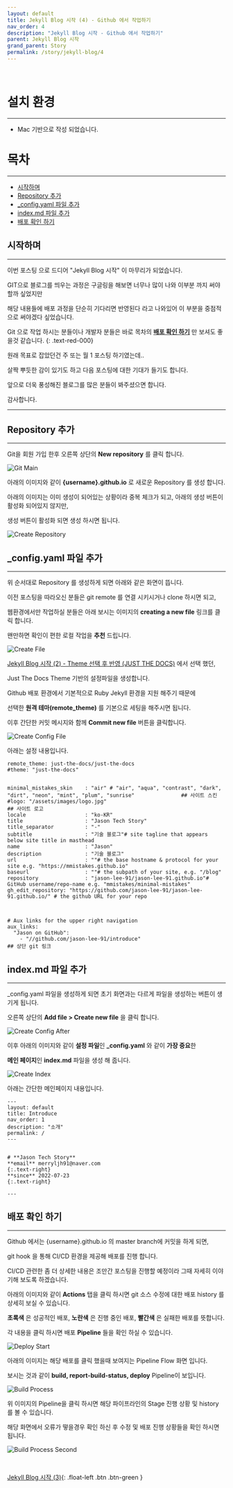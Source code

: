 ```yaml
---
layout: default
title: Jekyll Blog 시작 (4) - Github 에서 작업하기
nav_order: 4
description: "Jekyll Blog 시작 - Github 에서 작업하기"
parent: Jekyll Blog 시작
grand_parent: Story
permalink: /story/jekyll-blog/4
---
```


<br>

# 설치 환경

---
 - Mac 기반으로 작성 되었습니다.



# 목차

---
 - [시작하며](/story/jekyll-blog/4#시작하며)
 - [Repository 추가](/story/jekyll-blog/4#repository-추가)
 - [_config.yaml 파일 추가](/story/jekyll-blog/4#_configyaml-파일-추가)
 - [index.md 파일 추가](/story/jekyll-blog/4#indexmd-파일-추가)
 - [배포 확인 하기](/story/jekyll-blog/4#배포-확인-하기)



## 시작하며

---
이번 포스팅 으로 드디어 "Jekyll Blog 시작" 이 마무리가 되었습니다.

GIT으로 블로그를 띄우는 과정은 구글링을 해보면 너무나 많이 나와 이부분 까지 써야할까 싶었지만

해당 내용들에 배포 과정을 단순히 기다리면 반영된다 라고 나와있어 이 부분을 중점적으로 써야겠다 싶었습니다.

Git 으로 작업 하시는 분들이나 개발자 분들은 바로 목차의 **[배포 확인 하기](/story/jekyll-blog/4#배포-확인-하기)** 만 보셔도 좋을것 같습니다.
{: .text-red-000}

원래 목표로 잡았던건 주 또는 월 1 포스팅 하기였는데..

살짝 뿌듯한 감이 있기도 하고 다음 포스팅에 대한 기대가 들기도 합니다.

앞으로 더욱 풍성해진 블로그를 많은 분들이 봐주셨으면 합니다.

감사합니다.

---

## Repository 추가

---

Git을 회원 가입 한후 오른쪽 상단의 **New repository** 를 클릭 합니다.


![Git Main](/assets/images/story/jekyll/git_main.png)

아래의 이미지와 같이 **{username}.github.io** 로 새로운 Repository 를 생성 합니다. 

아래의 이미지는 이미 생성이 되어있는 상황이라 중복 체크가 되고, 
아래의 생성 버튼이 활성화 되어있지 않지만, 

생성 버튼이 활성화 되면 생성 하시면 됩니다.


![Create Repository](/assets/images/story/jekyll/create_repository.jpg)

## _config.yaml 파일 추가

---

위 순서대로 Repository 를 생성하게 되면 아래와 같은 화면이 뜹니다.

이전 포스팅을 따라오신 분들은 git remote 를 연결 시키시거나 clone 하시면 되고,

웹환경에서만 작업하실 분들은 아래 보시는 이미지의 **creating a new file** 링크를 클릭 합니다.

왠만하면 확인이 편한 로컬 작업을 **추천** 드립니다.

![Create File](/assets/images/story/jekyll/create_file.jpg)

[Jekyll Blog 시작 (2) - Theme 선택 후 반영 (JUST THE DOCS)](/story/jekyll-blog/2) 에서 선택 했던, 

Just The Docs Theme 기반의 설정파일을 생성합니다.

Github 배포 환경에서 기본적으로 Ruby Jekyll 환경을 지원 해주기 때문에 

선택한 **원격 테마(remote_theme)** 를 기본으로 세팅을 해주시면 됩니다.

이후 간단한 커밋 메시지와 함께 **Commit new file** 버튼을 클릭합니다.

![Create Config File](/assets/images/story/jekyll/create_config_file.jpg)

아래는 설정 내용입니다.

~~~
remote_theme: just-the-docs/just-the-docs
#theme: "just-the-docs"


minimal_mistakes_skin    : "air" # "air", "aqua", "contrast", "dark", "dirt", "neon", "mint", "plum", "sunrise"               ## 사이트 스킨
#logo: "/assets/images/logo.jpg"                                                                                      ## 사이트 로고
locale                   : "ko-KR"
title                    : "Jason Tech Story"
title_separator          : "-"
subtitle                 : "기술 블로그"# site tagline that appears below site title in masthead
name                     : "Jason"
description              : "기술 블로그"
url                      : ""# the base hostname & protocol for your site e.g. "https://mmistakes.github.io"
baseurl                  : ""# the subpath of your site, e.g. "/blog"
repository               : "jason-lee-91/jason-lee-91.github.io"# GitHub username/repo-name e.g. "mmistakes/minimal-mistakes"
gh_edit_repository: "https://github.com/jason-lee-91/jason-lee-91.github.io/" # the github URL for your repo



# Aux links for the upper right navigation
aux_links:
  "Jason on GitHub":
    - "//github.com/jason-lee-91/introduce"                                                                                      ## 상단 git 링크
~~~

## index.md 파일 추가

---

_config.yaml 파일을 생성하게 되면 초기 화면과는 다르게 파일을 생성하는 버튼이 생기게 됩니다.

오른쪽 상단의 **Add file > Create new file** 을 클릭 합니다.

![Create Config After](/assets/images/story/jekyll/create_after.png)

이후 아래의 이미지와 같이 **설정 파일**인 **_config.yaml** 와 같이 **가장 중요**한

**메인 페이지**인 **index.md** 파일을 생성 해 줍니다.

![Create Index](/assets/images/story/jekyll/index_md.jpg)

아래는 간단한 메인페이지 내용입니다.

~~~
---
layout: default
title: Introduce
nav_order: 1
description: "소개"
permalink: /
---


# **Jason Tech Story**
**email** merryljh91@naver.com
{:.text-right}
**since** 2022-07-23
{:.text-right}

---
~~~

## 배포 확인 하기

---
Github 에서는 {username}.github.io 의 master branch에 커밋을 하게 되면,

git hook 을 통해 CI/CD 환경을 제공해 배포를 진행 합니다.

CI/CD 관련한 좀 더 상세한 내용은 조만간 포스팅을 진행할 예정이라 그때 자세히 이야기해 보도록 하겠습니다.

아래의 이미지와 같이 **Actions** 탭을 클릭 하시면 git 소스 수정에 대한 배포 history 를 상세히 보실 수 있습니다.

**초록색** 은 성공적인 배포, **노란색** 은 진행 중인 배포, **빨간색** 은 실패한 배포를 뜻합니다.

각 내용을 클릭 하시면 배포 **Pipeline** 들을 확인 하실 수 있습니다.

![Deploy Start](/assets/images/story/jekyll/deploy_start.jpg)

아래의 이미지는 해당 배포를 클릭 했을때 보여지는 Pipeline Flow 화면 입니다.

보시는 것과 같이 **build, report-build-status, deploy** Pipeline이 보입니다.

![Build Process](/assets/images/story/jekyll/build_process.JPG)

위 이미지의 Pipeline을 클릭 하시면 해당 파이프라인의 Stage 진행 상황 및 history 를 볼 수 있습니다.

해당 화면에서 오류가 떻을경우 확인 하신 후 수정 및 배포 진행 상황들을 확인 하시면 됩니다.

![Build Process Second](/assets/images/story/jekyll/build_process_se.JPG)

<br>

[Jekyll Blog 시작 (3)](/story/jekyll-blog/3){: .float-left .btn .btn-green }


<br>
<br>
<br>